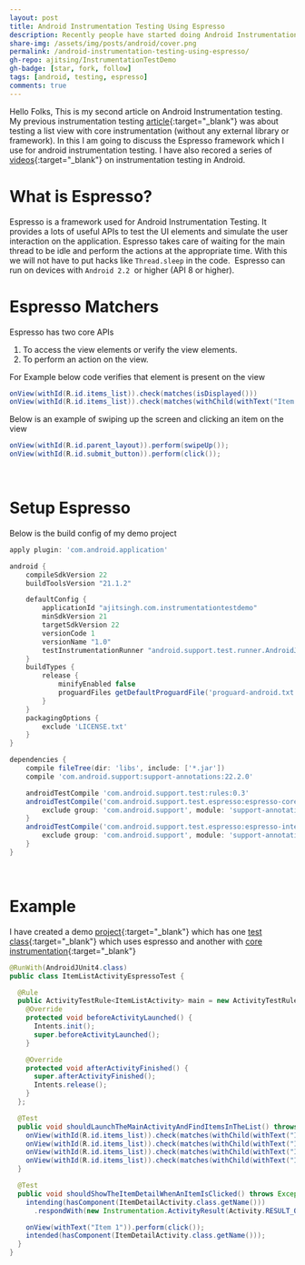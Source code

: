 ```yaml
---
layout: post
title: Android Instrumentation Testing Using Espresso
description: Recently people have started doing Android Instrumentation Testing Using Espresso. In this article we will see a demo of espresso testing.
share-img: /assets/img/posts/android/cover.png
permalink: /android-instrumentation-testing-using-espresso/
gh-repo: ajitsing/InstrumentationTestDemo
gh-badge: [star, fork, follow]
tags: [android, testing, espresso]
comments: true
---
```


Hello Folks, This is my second article on Android Instrumentation testing. My previous instrumentation testing [article](http://www.singhajit.com/instrumentation-testing-of-listview/){:target="_blank"} was about testing a list view with core instrumentation (without any external library or framework). In this I am going to discuss the Espresso framework which I use for android instrumentation testing. I have also recored a series of [videos](https://www.youtube.com/watch?v=gdsxVfq-yNM&list=PLFYf87MeyEq588ibGPTu5lEhnJZG6KsmR){:target="_blank"} on instrumentation testing in Android.

# What is Espresso?

Espresso is a framework used for Android Instrumentation Testing. It provides a lots of useful APIs to test the UI elements and simulate the user interaction on the application. Espresso takes care of waiting for the main thread to be idle and perform the actions at the appropriate time. With this we will not have to put hacks like `Thread.sleep` in the code.  Espresso can run on devices with `Android 2.2`  or higher (API 8 or higher).

# Espresso Matchers

Espresso has two core APIs

1. To access the view elements or verify the view elements.
2. To perform an action on the view.

For Example below code verifies that element is present on the view

```java
onView(withId(R.id.items_list)).check(matches(isDisplayed()))
onView(withId(R.id.items_list)).check(matches(withChild(withText("Item 1"))))
```

Below is an example of swiping up the screen and clicking an item on the view

```java
onView(withId(R.id.parent_layout)).perform(swipeUp());
onView(withId(R.id.submit_button)).perform(click());
```
<br>

# Setup Espresso

Below is the build config of my demo project

```groovy
apply plugin: 'com.android.application'

android {
    compileSdkVersion 22
    buildToolsVersion "21.1.2"

    defaultConfig {
        applicationId "ajitsingh.com.instrumentationtestdemo"
        minSdkVersion 21
        targetSdkVersion 22
        versionCode 1
        versionName "1.0"
        testInstrumentationRunner "android.support.test.runner.AndroidJUnitRunner"
    }
    buildTypes {
        release {
            minifyEnabled false
            proguardFiles getDefaultProguardFile('proguard-android.txt'), 'proguard-rules.pro'
        }
    }
    packagingOptions {
        exclude 'LICENSE.txt'
    }
}

dependencies {
    compile fileTree(dir: 'libs', include: ['*.jar'])
    compile 'com.android.support:support-annotations:22.2.0'

    androidTestCompile 'com.android.support.test:rules:0.3'
    androidTestCompile('com.android.support.test.espresso:espresso-core:2.2') {
        exclude group: 'com.android.support', module: 'support-annotations'
    }
    androidTestCompile('com.android.support.test.espresso:espresso-intents:2.2') {
        exclude group: 'com.android.support', module: 'support-annotations'
    }
}
```
<br>

# Example

I have created a demo [project](https://github.com/ajitsing/InstrumentationTestDemo){:target="_blank"} which has one [test class](https://github.com/ajitsing/InstrumentationTestDemo/blob/master/app/src/androidTest/java/ajitsingh/com/instrumentationtestdemo/ItemListActivityEspressoTest.java){:target="_blank"} which uses espresso and another with [core instrumentation](https://github.com/ajitsing/InstrumentationTestDemo/blob/master/app/src/androidTest/java/ajitsingh/com/instrumentationtestdemo/ItemListActivityTest.java){:target="_blank"}

```java
@RunWith(AndroidJUnit4.class)
public class ItemListActivityEspressoTest {

  @Rule
  public ActivityTestRule<ItemListActivity> main = new ActivityTestRule<ItemListActivity>(ItemListActivity.class){
    @Override
    protected void beforeActivityLaunched() {
      Intents.init();
      super.beforeActivityLaunched();
    }

    @Override
    protected void afterActivityFinished() {
      super.afterActivityFinished();
      Intents.release();
    }
  };

  @Test
  public void shouldLaunchTheMainActivityAndFindItemsInTheList() throws Exception {
    onView(withId(R.id.items_list)).check(matches(withChild(withText("Item 1"))));
    onView(withId(R.id.items_list)).check(matches(withChild(withText("Item 2"))));
    onView(withId(R.id.items_list)).check(matches(withChild(withText("Item 3"))));
    onView(withId(R.id.items_list)).check(matches(withChild(withText("Item 4"))));
  }

  @Test
  public void shouldShowTheItemDetailWhenAnItemIsClicked() throws Exception {
    intending(hasComponent(ItemDetailActivity.class.getName()))
      .respondWith(new Instrumentation.ActivityResult(Activity.RESULT_OK, new Intent()));

    onView(withText("Item 1")).perform(click());
    intended(hasComponent(ItemDetailActivity.class.getName()));
  }
}
```
<br>
